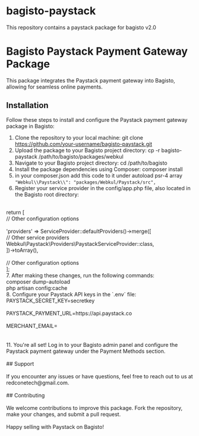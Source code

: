 # bagisto-paystack
This repository contains a paystack package for bagisto v2.0

# Bagisto Paystack Payment Gateway Package

This package integrates the Paystack payment gateway into Bagisto, allowing for seamless online payments.

## Installation

Follow these steps to install and configure the Paystack payment gateway package in Bagisto:

1. Clone the repository to your local machine:
git clone https://github.com/your-username/bagisto-paystack.git
2. Upload the package to your Bagisto project directory:
cp -r bagisto-paystack /path/to/bagisto/packages/webkul
3. Navigate to your Bagisto project directory:
cd /path/to/bagisto
4. Install the package dependencies using Composer:
composer install
5. in your composer.json add this code to it under 
autoload psr-4 array
`"Webkul\\Paystack\\": "packages/Webkul/Paystack/src",`
6. Register your service provider in the config/app.php file, also located in the Bagisto root directory: <br>

<?php <br>
<br>
return [<br>
    // Other configuration options<br>
<br>
    'providers' => ServiceProvider::defaultProviders()->merge([<br>
        // Other service providers<br>
        Webkul\Paystack\Providers\PaystackServiceProvider::class,<br>
    ])->toArray(),<br>
    <br>
    // Other configuration options<br>
];<br>
7. After making these changes, run the following commands:<br>

composer dump-autoload<br>
php artisan config:cache<br>


8. Configure your Paystack API keys in the `.env` file: <br>
PAYSTACK_SECRET_KEY=secretkey <br>
<br>
PAYSTACK_PAYMENT_URL=https://api.paystack.co <br>
<br>
MERCHANT_EMAIL=<br>
<br><br>

11. You're all set! Log in to your Bagisto admin panel and configure the Paystack payment gateway under the Payment Methods section.<br>
<br>
## Support<br>
<br>
If you encounter any issues or have questions, feel free to reach out to us at redconetech@gmail.com.<br>
<br>
## Contributing<br>
<br>
We welcome contributions to improve this package. Fork the repository, make your changes, and submit a pull request.<br>
<br>
Happy selling with Paystack on Bagisto!<br>
